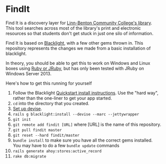 # FindIt

Find It is a discovery layer for [Linn-Benton Community College's library](http://library.linnbenton.edu/).  This tool searches across most of the library's print and electronic resources so that students don't get stuck in just one silo of information.

Find It is based on [Blacklight](http://projectblacklight.org/), with a few other gems thrown in.  This repository represents the changes we made from a basic installation of blacklight.

In theory, you should be able to get this to work on Windows and Linux boxes using [Ruby or JRuby](https://github.com/sandbergja/discovery_layer/issues/60), but has only been tested with JRuby on Windows Server 2013.

Here's how to get this running for yourself
1. Follow the Blacklight [Quickstart install instructions](https://github.com/projectblacklight/blacklight/wiki/Quickstart).  Use the "hard way", rather than the one-liner to get your app started.
2. `cd` into the directory that you created.
3. [Set up devise](http://guides.railsgirls.com/devise/).
9. `rails g blacklight:install --devise --marc --jettywrapper`
4. `git init`
5. `git remote add findit [URL]` where [URL] is the name of this repository.
6. `git pull findit master`
7. `git reset --hard findit/master`
8. `bundle install` to make sure you have all the correct gems installed.  You may have to do a few `bundle update` commands 
10. `rails generate ahoy:stores:active_record`
11. `rake db:migrate`
